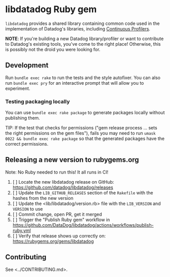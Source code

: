 # libdatadog Ruby gem

`libdatadog` provides a shared library containing common code used in the implementation of Datadog's libraries,
including [Continuous Profilers](https://docs.datadoghq.com/tracing/profiler/).

**NOTE**: If you're building a new Datadog library/profiler or want to contribute to Datadog's existing tools, you've come to the
right place!
Otherwise, this is possibly not the droid you were looking for.

## Development

Run `bundle exec rake` to run the tests and the style autofixer.
You can also run `bundle exec pry` for an interactive prompt that will allow you to experiment.

### Testing packaging locally

You can use `bundle exec rake package` to generate packages locally without publishing them.

TIP: If the test that checks for permissions ("gem release process ... sets the right permissions on the gem files"), fails you
may need to run `umask 0022 && bundle exec rake package` so that the generated packages have the correct permissions.

## Releasing a new version to rubygems.org

Note: No Ruby needed to run this! It all runs in CI!

1. [ ] Locate the new libdatadog release on GitHub: <https://github.com/datadog/libdatadog/releases>
2. [ ] Update the `LIB_GITHUB_RELEASES` section of the `Rakefile` with the hashes from the new version
3. [ ] Update the <lib/libdatadog/version.rb> file with the `LIB_VERSION` and `VERSION` to use
4. [ ] Commit change, open PR, get it merged
5. [ ] Trigger the "Publish Ruby gem" workflow in <https://github.com/DataDog/libdatadog/actions/workflows/publish-ruby.yml>
6. [ ] Verify that release shows up correctly on: <https://rubygems.org/gems/libdatadog>

## Contributing

See <../CONTRIBUTING.md>.
